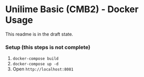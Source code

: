 # Unilime Basic (CMB2) - Docker Usage

This readme is in the draft state.

### Setup (this steps is not complete)

1. `docker-compose build`
2. `docker-compose up -d`
3. Open `http://localhost:8081`
